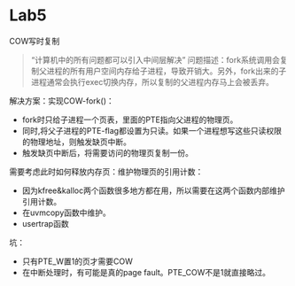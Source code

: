 # Lab5

COW写时复制
> “计算机中的所有问题都可以引入中间层解决”
问题描述：fork系统调用会复制父进程的所有用户空间内存给子进程，导致开销大。另外，fork出来的子进程通常会执行exec切换内存，所以复制的父进程内存马上会被丢弃。

解决方案：实现COW-fork()：
- fork时只给子进程一个页表，里面的PTE指向父进程的物理页。
- 同时,将父子进程的PTE-flag都设置为只读。如果一个进程想写这些只读权限的物理地址，则触发缺页中断。
- 触发缺页中断后，将需要访问的物理页复制一份。

需要考虑此时如何释放内存页：维护物理页的引用计数：
- 因为kfree&kalloc两个函数很多地方都在用，所以需要在这两个函数内部维护引用计数。
- 在uvmcopy函数中维护。
- usertrap函数


坑：
- 只有PTE_W置1的页才需要COW
- 在中断处理时，有可能是真的page fault。PTE_COW不是1就直接略过。